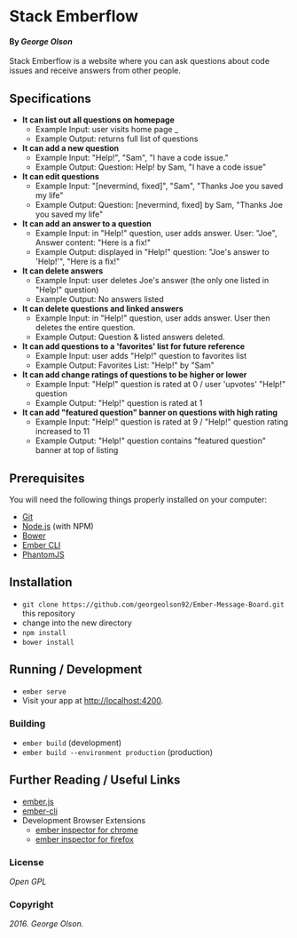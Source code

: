 # Stack Emberflow

#### By _**George Olson**_

Stack Emberflow is a website where you can ask questions about code issues and receive answers from other people.

## Specifications

* __It can list out all questions on homepage__
    * Example Input: user visits home page _
    * Example Output: returns full list of questions
* __It can add a new question__
  * Example Input: "Help!", "Sam", "I have a code issue."
  * Example Output: Question: Help! by Sam, "I have a code issue"
* __It can edit questions__
    * Example Input: "[nevermind, fixed]", "Sam", "Thanks Joe you saved my life"
    * Example Output: Question: [nevermind, fixed] by Sam, "Thanks Joe you saved my life"
* __It can add an answer to a question__
  * Example Input: in "Help!" question, user adds answer. User: "Joe", Answer content: "Here is a fix!"
  * Example Output: displayed in "Help!" question: "Joe's answer to 'Help!'", "Here is a fix!"
* __It can delete answers__
  * Example Input: user deletes Joe's answer (the only one listed in "Help!" question)
  * Example Output: No answers listed  
* __It can delete questions and linked answers__
  * Example Input: in "Help!" question, user adds answer. User then deletes the entire question.
  * Example Output: Question & listed answers deleted.
* __It can add questions to a 'favorites' list for future reference__
  * Example Input: user adds "Help!" question to favorites list
  * Example Output: Favorites List: "Help!" by "Sam"
* __It can add change ratings of questions to be higher or lower__
  * Example Input: "Help!" question is rated at 0 / user 'upvotes' "Help!" question
  * Example Output: "Help!" question is rated at 1
* __It can add "featured question" banner on questions with high rating__
  * Example Input: "Help!" question is rated at 9 / "Help!" question rating increased to 11
  * Example Output: "Help!" question contains "featured question" banner at top of listing


## Prerequisites

You will need the following things properly installed on your computer:

* [Git](http://git-scm.com/)
* [Node.js](http://nodejs.org/) (with NPM)
* [Bower](http://bower.io/)
* [Ember CLI](http://ember-cli.com/)
* [PhantomJS](http://phantomjs.org/)

## Installation

* `git clone https://github.com/georgeolson92/Ember-Message-Board.git` this repository
* change into the new directory
* `npm install`
* `bower install`

## Running / Development

* `ember serve`
* Visit your app at [http://localhost:4200](http://localhost:4200).

### Building

* `ember build` (development)
* `ember build --environment production` (production)


## Further Reading / Useful Links

* [ember.js](http://emberjs.com/)
* [ember-cli](http://ember-cli.com/)
* Development Browser Extensions
  * [ember inspector for chrome](https://chrome.google.com/webstore/detail/ember-inspector/bmdblncegkenkacieihfhpjfppoconhi)
  * [ember inspector for firefox](https://addons.mozilla.org/en-US/firefox/addon/ember-inspector/)

### License
  *Open GPL*

### Copyright
  _2016. George Olson._
